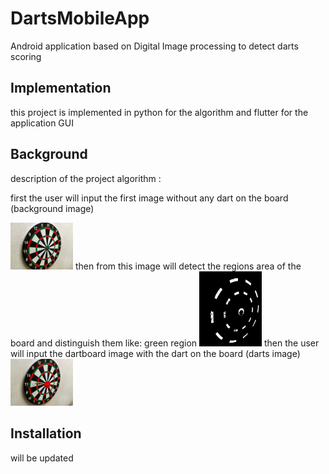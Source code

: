 # DartsMobileApp
Android application based on Digital Image processing to detect darts scoring 

## Implementation
this project is implemented in python for the algorithm and flutter for the application GUI

## Background 
description of the project algorithm :

first the user will input the first image without any dart on the board (background image)

<img src = "test_images/dartBoard1.jpg" width="100" hight="100">
then from this image will detect the regions area of the board and distinguish them like:
green region
<img src = "debug_images/green regions.jpg" width="100" hight="100">
then the user will input the dartboard image with the dart on the board (darts image)
<img src = "test_images/dart11.jpg" width="100" hight="100">















## Installation
will be updated 








